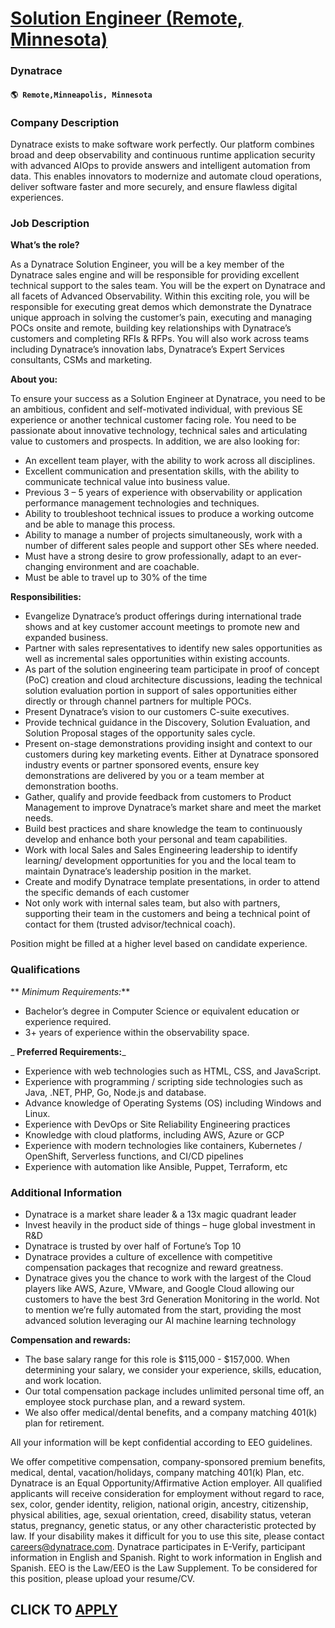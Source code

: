 # [Solution Engineer (Remote, Minnesota)](https://www.remotewlb.com/apply/solution-engineer-remote-minnesota)  
### Dynatrace  
#### `🌎 Remote,Minneapolis, Minnesota`  

### **Company Description**

Dynatrace exists to make software work perfectly. Our platform combines broad and deep observability and continuous runtime application security with advanced AIOps to provide answers and intelligent automation from data. This enables innovators to modernize and automate cloud operations, deliver software faster and more securely, and ensure flawless digital experiences.

###  **Job Description**

 **What’s the role?**

As a Dynatrace Solution Engineer, you will be a key member of the Dynatrace sales engine and will be responsible for providing excellent technical support to the sales team. You will be the expert on Dynatrace and all facets of Advanced Observability. Within this exciting role, you will be responsible for executing great demos which demonstrate the Dynatrace unique approach in solving the customer’s pain, executing and managing POCs onsite and remote, building key relationships with Dynatrace’s customers and completing RFIs & RFPs. You will also work across teams including Dynatrace’s innovation labs, Dynatrace’s Expert Services consultants, CSMs and marketing.

 **About you:**

To ensure your success as a Solution Engineer at Dynatrace, you need to be an ambitious, confident and self-motivated individual, with previous SE experience or another technical customer facing role. You need to be passionate about innovative technology, technical sales and articulating value to customers and prospects. In addition, we are also looking for:

  * An excellent team player, with the ability to work across all disciplines.
  * Excellent communication and presentation skills, with the ability to communicate technical value into business value.
  * Previous 3 – 5 years of experience with observability or application performance management technologies and techniques.
  * Ability to troubleshoot technical issues to produce a working outcome and be able to manage this process.
  * Ability to manage a number of projects simultaneously, work with a number of different sales people and support other SEs where needed.
  * Must have a strong desire to grow professionally, adapt to an ever-changing environment and are coachable.
  * Must be able to travel up to 30% of the time

 **Responsibilities:**

  * Evangelize Dynatrace’s product offerings during international trade shows and at key customer account meetings to promote new and expanded business.
  * Partner with sales representatives to identify new sales opportunities as well as incremental sales opportunities within existing accounts.
  * As part of the solution engineering team participate in proof of concept (PoC) creation and cloud architecture discussions, leading the technical solution evaluation portion in support of sales opportunities either directly or through channel partners for multiple POCs.
  * Present Dynatrace’s vision to our customers C-suite executives.
  * Provide technical guidance in the Discovery, Solution Evaluation, and Solution Proposal stages of the opportunity sales cycle.
  * Present on-stage demonstrations providing insight and context to our customers during key marketing events. Either at Dynatrace sponsored industry events or partner sponsored events, ensure key demonstrations are delivered by you or a team member at demonstration booths.
  * Gather, qualify and provide feedback from customers to Product Management to improve Dynatrace’s market share and meet the market needs.
  * Build best practices and share knowledge the team to continuously develop and enhance both your personal and team capabilities.
  * Work with local Sales and Sales Engineering leadership to identify learning/ development opportunities for you and the local team to maintain Dynatrace’s leadership position in the market.
  * Create and modify Dynatrace template presentations, in order to attend the specific demands of each customer
  * Not only work with internal sales team, but also with partners, supporting their team in the customers and being a technical point of contact for them (trusted advisor/technical coach).

Position might be filled at a higher level based on candidate experience.

###  **Qualifications**

 ** _Minimum Requirements:_**

  * Bachelor’s degree in Computer Science or equivalent education or experience required.
  * 3+ years of experience within the observability space.

 _ **Preferred Requirements:**_

  * Experience with web technologies such as HTML, CSS, and JavaScript.
  * Experience with programming / scripting side technologies such as Java, .NET, PHP, Go, Node.js and database.
  * Advance knowledge of Operating Systems (OS) including Windows and Linux.
  * Experience with DevOps or Site Reliability Engineering practices
  * Knowledge with cloud platforms, including AWS, Azure or GCP
  * Experience with modern technologies like containers, Kubernetes / OpenShift, Serverless functions, and CI/CD pipelines
  * Experience with automation like Ansible, Puppet, Terraform, etc

###  **Additional Information**

  * Dynatrace is a market share leader & a 13x magic quadrant leader 
  * Invest heavily in the product side of things – huge global investment in R&D
  * Dynatrace is trusted by over half of Fortune’s Top 10 
  * Dynatrace provides a culture of excellence with competitive compensation packages that recognize and reward greatness. 
  * Dynatrace gives you the chance to work with the largest of the Cloud players like AWS, Azure, VMware, and Google Cloud allowing our customers to have the best 3rd Generation Monitoring in the world. Not to mention we’re fully automated from the start, providing the most advanced solution leveraging our AI machine learning technology 

**Compensation and rewards:**

  * The base salary range for this role is $115,000 - $157,000. When determining your salary, we consider your experience, skills, education, and work location. 
  * Our total compensation package includes unlimited personal time off, an employee stock purchase plan, and a reward system. 
  * We also offer medical/dental benefits, and a company matching 401(k) plan for retirement. 

All your information will be kept confidential according to EEO guidelines.

We offer competitive compensation, company-sponsored premium benefits, medical, dental, vacation/holidays, company matching 401(k) Plan, etc. Dynatrace is an Equal Opportunity/Affirmative Action employer. All qualified applicants will receive consideration for employment without regard to race, sex, color, gender identity, religion, national origin, ancestry, citizenship, physical abilities, age, sexual orientation, creed, disability status, veteran status, pregnancy, genetic status, or any other characteristic protected by law. If your disability makes it difficult for you to use this site, please contact careers@dynatrace.com. Dynatrace participates in E-Verify, participant information in English and Spanish. Right to work information in English and Spanish. EEO is the Law/EEO is the Law Supplement. To be considered for this position, please upload your resume/CV.

  
## CLICK TO [APPLY](https://www.remotewlb.com/apply/solution-engineer-remote-minnesota)

